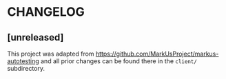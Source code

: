# CHANGELOG

## [unreleased]

This project was adapted from https://github.com/MarkUsProject/markus-autotesting and all prior changes can be found there in the `client/` subdirectory.